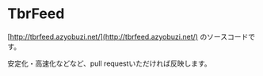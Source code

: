 # TbrFeed #
[http://tbrfeed.azyobuzi.net/](http://tbrfeed.azyobuzi.net/) のソースコードです。

安定化・高速化などなど、pull requestいただければ反映します。
